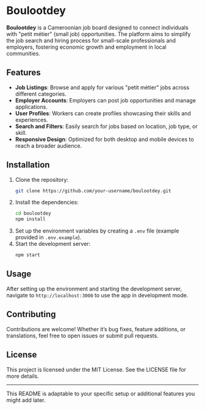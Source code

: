 # Boulootdey

**Boulootdey** is a Cameroonian job board designed to connect individuals with "petit métier" (small job) opportunities. The platform aims to simplify the job search and hiring process for small-scale professionals and employers, fostering economic growth and employment in local communities.

## Features

- **Job Listings**: Browse and apply for various "petit métier" jobs across different categories.
- **Employer Accounts**: Employers can post job opportunities and manage applications.
- **User Profiles**: Workers can create profiles showcasing their skills and experiences.
- **Search and Filters**: Easily search for jobs based on location, job type, or skill.
- **Responsive Design**: Optimized for both desktop and mobile devices to reach a broader audience.

## Installation

1. Clone the repository:
    ```bash
    git clone https://github.com/your-username/boulootdey.git
    ```
2. Install the dependencies:
    ```bash
    cd boulootdey
    npm install
    ```
3. Set up the environment variables by creating a `.env` file (example provided in `.env.example`).
4. Start the development server:
    ```bash
    npm start
    ```

## Usage

After setting up the environment and starting the development server, navigate to `http://localhost:3000` to use the app in development mode.

## Contributing

Contributions are welcome! Whether it’s bug fixes, feature additions, or translations, feel free to open issues or submit pull requests.

## License

This project is licensed under the MIT License. See the LICENSE file for more details.

---

This README is adaptable to your specific setup or additional features you might add later.
